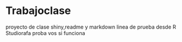 # Trabajoclase
proyecto de clase shiny,readme y markdown
linea de prueba desde R Studiorafa proba vos si funciona
